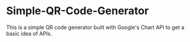 # Simple-QR-Code-Generator
This is a simple QR code generator built with Google's Chart API to get a basic idea of APIs.
